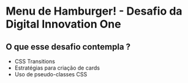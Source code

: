 # Menu de Hamburger! - Desafio da Digital Innovation One 

## O que esse desafio contempla ? 
- CSS Transitions
- Estratégias para criação de cards
- Uso de pseudo-classes CSS
